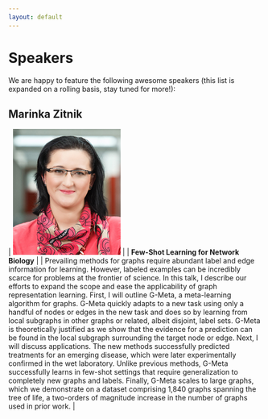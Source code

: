 ```yaml
---
layout: default
---
```


# Speakers

We are happy to feature the following awesome speakers&nbsp;(this list
is expanded on a rolling basis, stay tuned for more!):

## Marinka Zitnik

| <img src="/assets/images/speakers/mz.jpg" alt="Marinka Zitnik" height="250px" /> |
| **Few-Shot Learning for Network Biology** |
| Prevailing methods for graphs require abundant label and edge information for learning. However, labeled examples can be incredibly scarce for problems at the frontier of science. In this talk, I describe our efforts to expand the scope and ease the applicability of graph representation learning. First, I will outline G-Meta, a meta-learning algorithm for graphs. G-Meta quickly adapts to a new task using only a handful of nodes or edges in the new task and does so by learning from local subgraphs in other graphs or related, albeit disjoint, label sets.  G-Meta is theoretically justified as we show that the evidence for a prediction can be found in the local subgraph surrounding the target node or edge. Next, I will discuss applications. The new methods successfully predicted treatments for an emerging disease, which were later experimentally confirmed in the wet laboratory. Unlike previous methods, G-Meta successfully learns in few-shot settings that require generalization to completely new graphs and labels. Finally, G-Meta scales to large graphs, which we demonstrate on a dataset comprising 1,840 graphs spanning the tree of life, a two-orders of magnitude increase in the number of graphs used in prior work. |
